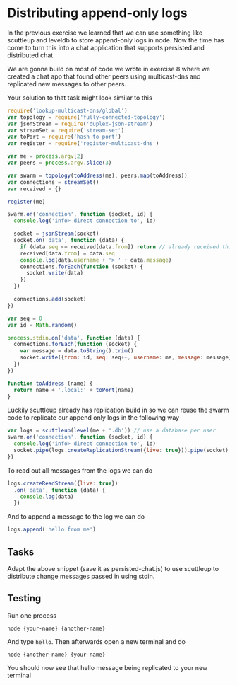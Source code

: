# Distributing append-only logs

In the previous exercise we learned that we can use something like scuttleup and leveldb
to store append-only logs in node. Now the time has come to turn this into a chat application
that supports persisted and distributed chat.

We are gonna build on most of code we wrote in exercise 8 where we created a chat app that found
other peers using multicast-dns and replicated new messages to other peers.

Your solution to that task might look similar to this

``` js
require('lookup-multicast-dns/global')
var topology = require('fully-connected-topology')
var jsonStream = require('duplex-json-stream')
var streamSet = require('stream-set')
var toPort = require('hash-to-port')
var register = require('register-multicast-dns')

var me = process.argv[2]
var peers = process.argv.slice(3)

var swarm = topology(toAddress(me), peers.map(toAddress))
var connections = streamSet()
var received = {}

register(me)

swarm.on('connection', function (socket, id) {
  console.log('info> direct connection to', id)

  socket = jsonStream(socket)
  socket.on('data', function (data) {
    if (data.seq <= received[data.from]) return // already received this one
    received[data.from] = data.seq
    console.log(data.username + '> ' + data.message)
    connections.forEach(function (socket) {
      socket.write(data)
    })
  })

  connections.add(socket)
})

var seq = 0
var id = Math.random()

process.stdin.on('data', function (data) {
  connections.forEach(function (socket) {
    var message = data.toString().trim()
    socket.write({from: id, seq: seq++, username: me, message: message})
  })
})

function toAddress (name) {
  return name + '.local:' + toPort(name)
}
```

Luckily scuttleup already has replication build in so we can reuse the swarm
code to replicate our append only logs in the following way

``` js
var logs = scuttleup(level(me + '.db')) // use a database per user
swarm.on('connection', function (socket, id) {
  console.log('info> direct connection to', id)
  socket.pipe(logs.createReplicationStream({live: true})).pipe(socket)
})
```

To read out all messages from the logs we can do

``` js
logs.createReadStream({live: true})
  .on('data', function (data) {
    console.log(data)
  })
```

And to append a message to the log we can do

``` js
logs.append('hello from me')
```

## Tasks

Adapt the above snippet (save it as persisted-chat.js) to use scuttleup to distribute change messages passed in using stdin.

## Testing

Run one process

```
node {your-name} {another-name}
```

And type `hello`. Then afterwards open a new terminal and do

```
node {another-name} {your-name}
```

You should now see that hello message being replicated to your new terminal
